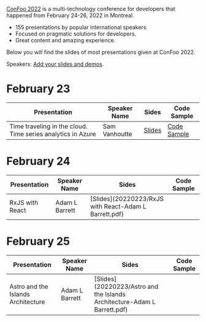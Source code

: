 [ConFoo 2022](https://www.confoo.ca/en/2022) is a multi-technology conference for developers that happened from February 24-26, 2022 in Montreal.

- 155 presentations by popular international speakers.
- Focused on pragmatic solutions for developers.
- Great content and amazing experience.

Below you will find the slides of most presentations given at ConFoo 2022.

Speakers: [Add your slides and demos](CONTRIBUTING.md).


# February 23

| Presentation | Speaker Name  | Sides   | Code Sample |
|--------------|---------------|---------|-------------|
| Time traveling in the cloud. Time series analytics in Azure | Sam Vanhoutte  | [Slides](20220223/azure_time_series-sam-vanhoutte.pdf)   | [Code Sample](https://github.com/samvanhoutte/azure-time-travel) |


# February 24

| Presentation | Speaker Name  | Sides   | Code Sample |
|--------------|---------------|---------|-------------|
| RxJS with React | Adam L Barrett  | [Slides](20220223/RxJS with React-Adam L Barrett.pdf)   | |

# February 25

| Presentation | Speaker Name  | Sides   | Code Sample |
|--------------|---------------|---------|-------------|
| Astro and the Islands Architecture | Adam L Barrett  | [Slides](20220223/Astro and the Islands Architecture-Adam L Barrett.pdf)   | |
